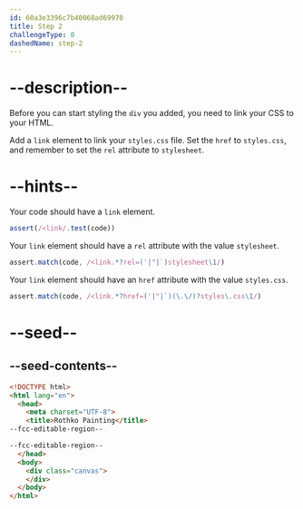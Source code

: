 ```yaml
---
id: 60a3e3396c7b40068ad69970
title: Step 2
challengeType: 0
dashedName: step-2
---
```


# --description--

Before you can start styling the `div` you added, you need to link your CSS to your HTML.

Add a `link` element to link your `styles.css` file. Set the `href` to `styles.css`, and remember to set the `rel` attribute to `stylesheet`.

# --hints--

Your code should have a `link` element.

```js
assert(/<link/.test(code))
```

Your `link` element should have a `rel` attribute with the value `stylesheet`.

```js
assert.match(code, /<link.*?rel=('|"|`)stylesheet\1/)
```

Your `link` element should have an `href` attribute with the value `styles.css`.

```js
assert.match(code, /<link.*?href=('|"|`)(\.\/)?styles\.css\1/)
```

# --seed--

## --seed-contents--

```html
<!DOCTYPE html>
<html lang="en">
  <head>
    <meta charset="UTF-8">
    <title>Rothko Painting</title>
--fcc-editable-region--

--fcc-editable-region--
  </head>
  <body>
    <div class="canvas">
    </div>
  </body>
</html>
```
